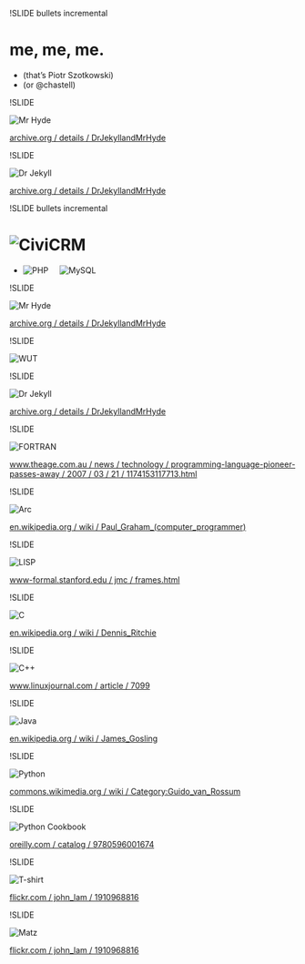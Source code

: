 !SLIDE bullets incremental

# me, me, me.

* (that’s Piotr Szotkowski)
* (or @chastell)



!SLIDE

![Mr Hyde](hyde.jpg)

[archive.org / details / DrJekyllandMrHyde](http://www.archive.org/details/DrJekyllandMrHyde)



!SLIDE

![Dr Jekyll](jekyll.jpg)

[archive.org / details / DrJekyllandMrHyde](http://www.archive.org/details/DrJekyllandMrHyde)



!SLIDE bullets incremental

# ![CiviCRM](civicrm.png)
* ![PHP](php.png)     ![MySQL](mysql.png)



!SLIDE

![Mr Hyde](hyde.jpg)

[archive.org / details / DrJekyllandMrHyde](http://www.archive.org/details/DrJekyllandMrHyde)



!SLIDE

![WUT](wut.png)



!SLIDE

![Dr Jekyll](jekyll.jpg)

[archive.org / details / DrJekyllandMrHyde](http://www.archive.org/details/DrJekyllandMrHyde)



!SLIDE

![FORTRAN](fortran.jpg)

[www.theage.com.au / news / technology / programming-language-pioneer-passes-away / 2007 / 03 / 21 / 1174153117713.html](http://www.theage.com.au/news/technology/programming-language-pioneer-passes-away/2007/03/21/1174153117713.html)



!SLIDE

![Arc](arc.jpg)

[en.wikipedia.org / wiki / Paul\_Graham\_(computer_programmer)](http://en.wikipedia.org/wiki/Paul_Graham_%28computer_programmer%29)



!SLIDE

![LISP](lisp.jpg)

[www-formal.stanford.edu / jmc / frames.html](http://www-formal.stanford.edu/jmc/frames.html)



!SLIDE

![C](c.jpg)

[en.wikipedia.org / wiki / Dennis_Ritchie](http://en.wikipedia.org/wiki/Dennis_Ritchie)



!SLIDE

![C++](cpp.jpg)

[www.linuxjournal.com / article / 7099](http://www.linuxjournal.com/article/7099)



!SLIDE

![Java](java.jpg)

[en.wikipedia.org / wiki / James_Gosling](http://en.wikipedia.org/wiki/James_Gosling)



!SLIDE

![Python](python.jpg)

[commons.wikimedia.org / wiki / Category:Guido\_van\_Rossum](http://commons.wikimedia.org/wiki/Category:Guido_van_Rossum)



!SLIDE

![Python Cookbook](python-cookbook.jpg)

[oreilly.com / catalog / 9780596001674](http://oreilly.com/catalog/9780596001674)



!SLIDE

![T-shirt](t-shirt.jpg)

[flickr.com / john_lam / 1910968816](http://www.flickr.com/photos/john_lam/1910968816)



!SLIDE

![Matz](matz.jpg)

[flickr.com / john_lam / 1910968816](http://www.flickr.com/photos/john_lam/1910968816)
